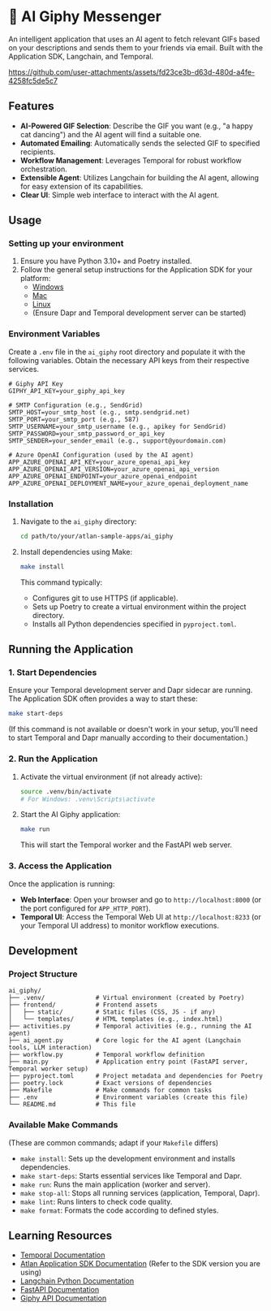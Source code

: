 # 🤖 AI Giphy Messenger

An intelligent application that uses an AI agent to fetch relevant GIFs based on your descriptions and sends them to your friends via email. Built with the Application SDK, Langchain, and Temporal.

https://github.com/user-attachments/assets/fd23ce3b-d63d-480d-a4fe-4258fc5de5c7

## Features

- **AI-Powered GIF Selection**: Describe the GIF you want (e.g., "a happy cat dancing") and the AI agent will find a suitable one.
- **Automated Emailing**: Automatically sends the selected GIF to specified recipients.
- **Workflow Management**: Leverages Temporal for robust workflow orchestration.
- **Extensible Agent**: Utilizes Langchain for building the AI agent, allowing for easy extension of its capabilities.
- **Clear UI**: Simple web interface to interact with the AI agent.




## Usage

### Setting up your environment

1.  Ensure you have Python 3.10+ and Poetry installed.
2.  Follow the general setup instructions for the Application SDK for your platform:
    *   [Windows](https://github.com/atlanhq/application-sdk/blob/main/docs/setup/WINDOWS.md)
    *   [Mac](https://github.com/atlanhq/application-sdk/blob/main/docs/setup/MAC.md)
    *   [Linux](https://github.com/atlanhq/application-sdk/blob/main/docs/setup/LINUX.md)
    *   (Ensure Dapr and Temporal development server can be started)

### Environment Variables

Create a `.env` file in the `ai_giphy` root directory and populate it with the following variables. Obtain the necessary API keys from their respective services.

```env
# Giphy API Key
GIPHY_API_KEY=your_giphy_api_key

# SMTP Configuration (e.g., SendGrid)
SMTP_HOST=your_smtp_host (e.g., smtp.sendgrid.net)
SMTP_PORT=your_smtp_port (e.g., 587)
SMTP_USERNAME=your_smtp_username (e.g., apikey for SendGrid)
SMTP_PASSWORD=your_smtp_password_or_api_key
SMTP_SENDER=your_sender_email (e.g., support@yourdomain.com)

# Azure OpenAI Configuration (used by the AI agent)
APP_AZURE_OPENAI_API_KEY=your_azure_openai_api_key
APP_AZURE_OPENAI_API_VERSION=your_azure_openai_api_version
APP_AZURE_OPENAI_ENDPOINT=your_azure_openai_endpoint
APP_AZURE_OPENAI_DEPLOYMENT_NAME=your_azure_openai_deployment_name

```

### Installation

1.  Navigate to the `ai_giphy` directory:
    ```bash
    cd path/to/your/atlan-sample-apps/ai_giphy
    ```

2.  Install dependencies using Make:
    ```bash
    make install
    ```
    This command typically:
    - Configures git to use HTTPS (if applicable).
    - Sets up Poetry to create a virtual environment within the project directory.
    - Installs all Python dependencies specified in `pyproject.toml`.

## Running the Application

### 1. Start Dependencies

Ensure your Temporal development server and Dapr sidecar are running. The Application SDK often provides a way to start these:
```bash
make start-deps
```
(If this command is not available or doesn't work in your setup, you'll need to start Temporal and Dapr manually according to their documentation.)

### 2. Run the Application

1.  Activate the virtual environment (if not already active):
    ```bash
    source .venv/bin/activate
    # For Windows: .venv\Scripts\activate
    ```

2.  Start the AI Giphy application:
    ```bash
    make run
    ```
    This will start the Temporal worker and the FastAPI web server.

### 3. Access the Application

Once the application is running:

-   **Web Interface**: Open your browser and go to `http://localhost:8000` (or the port configured for `APP_HTTP_PORT`).
-   **Temporal UI**: Access the Temporal Web UI at `http://localhost:8233` (or your Temporal UI address) to monitor workflow executions.

## Development

### Project Structure

```
ai_giphy/
├── .venv/              # Virtual environment (created by Poetry)
├── frontend/           # Frontend assets
│   ├── static/         # Static files (CSS, JS - if any)
│   └── templates/      # HTML templates (e.g., index.html)
├── activities.py       # Temporal activities (e.g., running the AI agent)
├── ai_agent.py         # Core logic for the AI agent (Langchain tools, LLM interaction)
├── workflow.py         # Temporal workflow definition
├── main.py             # Application entry point (FastAPI server, Temporal worker setup)
├── pyproject.toml      # Project metadata and dependencies for Poetry
├── poetry.lock         # Exact versions of dependencies
├── Makefile            # Make commands for common tasks
├── .env                # Environment variables (create this file)
└── README.md           # This file
```

### Available Make Commands

(These are common commands; adapt if your `Makefile` differs)
-   `make install`: Sets up the development environment and installs dependencies.
-   `make start-deps`: Starts essential services like Temporal and Dapr.
-   `make run`: Runs the main application (worker and server).
-   `make stop-all`: Stops all running services (application, Temporal, Dapr).
-   `make lint`: Runs linters to check code quality.
-   `make format`: Formats the code according to defined styles.

## Learning Resources

-   [Temporal Documentation](https://docs.temporal.io/)
-   [Atlan Application SDK Documentation](https://github.com/atlanhq/application-sdk/tree/main/docs) (Refer to the SDK version you are using)
-   [Langchain Python Documentation](https://python.langchain.com/)
-   [FastAPI Documentation](https://fastapi.tiangolo.com/)
-   [Giphy API Documentation](https://developers.giphy.com/docs/api)
